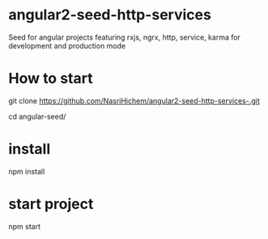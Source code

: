 # angular2-seed-http-services
Seed for angular projects featuring rxjs, ngrx, http, service, karma for development and production mode

# How to start
git clone https://github.com/NasriHichem/angular2-seed-http-services-.git

cd angular-seed/

# install 
npm install

# start project
npm start

